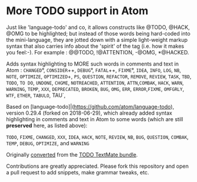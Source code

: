 # More TODO support in Atom

 Just like 'language-todo' and co, it allows constructs like @TODO, @HACK, @OMG to be highlighted; but instead of those words being
 hard-coded into the mini-language, they are jotted down with a simple light-weight markup syntax that also carries info about the 'spirit'
 of the tag (i.e. how it makes you feel:-). For example : @@TODO, !@ATTENTION, -@OMG, *@HACKED.


Adds syntax highlighting to MORE such words in comments and text in Atom :
  `CHANGED`°, `CONSIDER`++, `DEBUG`°, `FATAL`++, `FIXME`°, `IDEA`, `INFO`, `LOG`, `NB`, `NOTE`, `OPTIMIZE`, `OPTIMIZED`+, `PS`, `QUESTION`, `REFACTOR`, `REMOVE`, `REVIEW`,  `TASK`, `TBD`, `TODO`, `TO DO`, `UNDONE`,
  `CHGME`, `NOTREACHED`,
  `ATTENTION`, `ATTN`,`COMBAK`, `HACK`, `WARN`, `WARNING`, `TEMP`, `XXX`,
  `DEPRECATED`,
  `BROKEN`, `BUG`, `OMG`,  `ERR`, `ERROR`,`FIXME`, `OMFGRLY`, `WTF`,
  `ETHER`, `TABULO`,  TAU`,

Based on [language-todo]|(https://github.com/atom/language-todo), version 0.29.4 (forked on 2018-06-29),
  which already added syntax highlighting in comments and text in Atom to some words (which are still **preserved** here, as listed above):

  `TODO`, `FIXME`, `CHANGED`, `XXX`, `IDEA`, `HACK`, `NOTE`, `REVIEW`, `NB`, `BUG`, `QUESTION`, `COMBAK`, `TEMP`, `DEBUG`, `OPTIMIZE`, and `WARNING`

Originally [converted](http://flight-manual.atom.io/hacking-atom/sections/converting-from-textmate) from the [TODO TextMate bundle](https://github.com/textmate/todo.tmbundle).

Contributions are greatly appreciated. Please fork this repository and open a pull request to add snippets, make grammar tweaks, etc.
